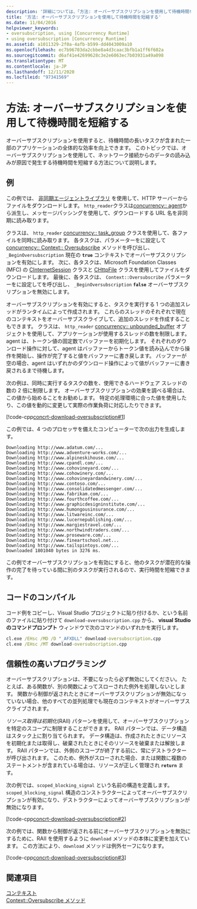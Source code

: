 ```yaml
---
description: '詳細については、「方法: オーバーサブスクリプションを使用して待機時間をオフセットする」を参照してください。'
title: '方法: オーバーサブスクリプションを使用して待機時間を短縮する'
ms.date: 11/04/2016
helpviewer_keywords:
- oversubscription, using [Concurrency Runtime]
- using oversubscription [Concurrency Runtime]
ms.assetid: a1011329-2f0a-4afb-b599-dd4043009a10
ms.openlocfilehash: ec7b96703da2cbbe8a4d3caac3bfb1a1ff6f602a
ms.sourcegitcommit: d6af41e42699628c3e2e6063ec7b03931a49a098
ms.translationtype: MT
ms.contentlocale: ja-JP
ms.lasthandoff: 12/11/2020
ms.locfileid: "97341569"
---
```

# <a name="how-to-use-oversubscription-to-offset-latency"></a>方法: オーバーサブスクリプションを使用して待機時間を短縮する

オーバーサブスクリプションを使用すると、待機時間の長いタスクが含まれた一部のアプリケーションの全体的な効率を向上できます。 このトピックでは、オーバーサブスクリプションを使用して、ネットワーク接続からのデータの読み込みが原因で発生する待機時間を短縮する方法について説明します。

## <a name="example"></a>例

この例では、 [非同期エージェントライブラリ](../../parallel/concrt/asynchronous-agents-library.md) を使用して、HTTP サーバーからファイルをダウンロードします。 `http_reader`クラスは[concurrency:: agent](../../parallel/concrt/reference/agent-class.md)から派生し、メッセージパッシングを使用して、ダウンロードする URL 名を非同期に読み取ります。

クラスは、 `http_reader` [concurrency:: task_group](reference/task-group-class.md) クラスを使用して、各ファイルを同時に読み取ります。 各タスクは、パラメーターをに設定して [concurrency:: Context:: Oversubscribe](reference/context-class.md#oversubscribe) メソッドを呼び出し、 `_BeginOversubscription` 現在の **`true`** コンテキストでオーバーサブスクリプションを有効にします。 次に、各タスクは、Microsoft Foundation Classes (MFC) の [CInternetSession](../../mfc/reference/cinternetsession-class.md) クラスと [CHttpFile](../../mfc/reference/chttpfile-class.md) クラスを使用してファイルをダウンロードします。 最後に、各タスクは、 `Context::Oversubscribe` パラメーターをに設定してを呼び出し、 `_BeginOversubscription` **`false`** オーバーサブスクリプションを無効にします。

オーバーサブスクリプションを有効にすると、タスクを実行する 1 つの追加スレッドがランタイムによって作成されます。 これらのスレッドのそれぞれで現在のコンテキストをオーバーサブスクライブして、追加のスレッドを作成することもできます。 クラスは、 `http_reader` [concurrency:: unbounded_buffer](reference/unbounded-buffer-class.md) オブジェクトを使用して、アプリケーションが使用するスレッドの数を制限します。 agent は、トークン値の固定数でバッファーを初期化します。 それぞれのダウンロード操作に対して、agent はバッファーからトークン値を読み込んでから操作を開始し、操作が完了すると値をバッファーに書き戻します。 バッファーが空の場合、agent はいずれかのダウンロード操作によって値がバッファーに書き戻されるまで待機します。

次の例は、同時に実行するタスクの数を、使用できるハードウェア スレッドの数の 2 倍に制限します。 オーバーサブスクリプションの効果を調べる場合は、この値から始めることをお勧めします。 特定の処理環境に合った値を使用したり、この値を動的に変更して実際の作業負荷に対応したりできます。

[!code-cpp[concrt-download-oversubscription#1](../../parallel/concrt/codesnippet/cpp/how-to-use-oversubscription-to-offset-latency_1.cpp)]

この例では、4 つのプロセッサを備えたコンピューターで次の出力を生成します。

```Output
Downloading http://www.adatum.com/...
Downloading http://www.adventure-works.com/...
Downloading http://www.alpineskihouse.com/...
Downloading http://www.cpandl.com/...
Downloading http://www.cohovineyard.com/...
Downloading http://www.cohowinery.com/...
Downloading http://www.cohovineyardandwinery.com/...
Downloading http://www.contoso.com/...
Downloading http://www.consolidatedmessenger.com/...
Downloading http://www.fabrikam.com/...
Downloading http://www.fourthcoffee.com/...
Downloading http://www.graphicdesigninstitute.com/...
Downloading http://www.humongousinsurance.com/...
Downloading http://www.litwareinc.com/...
Downloading http://www.lucernepublishing.com/...
Downloading http://www.margiestravel.com/...
Downloading http://www.northwindtraders.com/...
Downloading http://www.proseware.com/...
Downloading http://www.fineartschool.net...
Downloading http://www.tailspintoys.com/...
Downloaded 1801040 bytes in 3276 ms.
```

この例でオーバーサブスクリプションを有効にすると、他のタスクが潜在的な操作の完了を待っている間に別のタスクが実行されるので、実行時間を短縮できます。

## <a name="compiling-the-code"></a>コードのコンパイル

コード例をコピーし、Visual Studio プロジェクトに貼り付けるか、という名前のファイルに貼り付けて `download-oversubscription.cpp` から、 **visual Studio のコマンドプロンプト** ウィンドウで次のコマンドのいずれかを実行します。

```cmd
cl.exe /EHsc /MD /D "_AFXDLL" download-oversubscription.cpp
cl.exe /EHsc /MT download-oversubscription.cpp
```

## <a name="robust-programming"></a>信頼性の高いプログラミング

オーバーサブスクリプションは、不要になったら必ず無効にしてください。 たとえば、ある関数が、別の関数によってスローされた例外を処理しないとします。 関数から制御が返されたときにオーバーサブスクリプションが無効になっていない場合、他のすべての並列処理でも現在のコンテキストがオーバーサブスクライブされます。

*リソース取得は初期化*(RAII) パターンを使用して、オーバーサブスクリプションを特定のスコープに制限することができます。 RAII パターンでは、データ構造はスタック上に割り当てられます。 データ構造は、作成されたときにリソースを初期化または取得し、破棄されたときにそのリソースを破棄または解放します。 RAII パターンでは、外側のスコープが終了する前に、常にデストラクターが呼び出されます。 このため、例外がスローされた場合、または関数に複数のステートメントが含まれている場合は、リソースが正しく管理され **`return`** ます。

次の例では、`scoped_blocking_signal` という名前の構造を定義します。 `scoped_blocking_signal` 構造のコンストラクターによってオーバーサブスクリプションが有効になり、デストラクターによってオーバーサブスクリプションが無効になります。

[!code-cpp[concrt-download-oversubscription#2](../../parallel/concrt/codesnippet/cpp/how-to-use-oversubscription-to-offset-latency_2.cpp)]

次の例では、関数から制御が返される前にオーバーサブスクリプションを無効にするために、RAII を使用するように `download` メソッドの本体に変更を加えています。 この方法により、`download` メソッドは例外セーフになります。

[!code-cpp[concrt-download-oversubscription#3](../../parallel/concrt/codesnippet/cpp/how-to-use-oversubscription-to-offset-latency_3.cpp)]

## <a name="see-also"></a>関連項目

[コンテキスト](../../parallel/concrt/contexts.md)<br/>
[Context::Oversubscribe メソッド](reference/context-class.md#oversubscribe)
